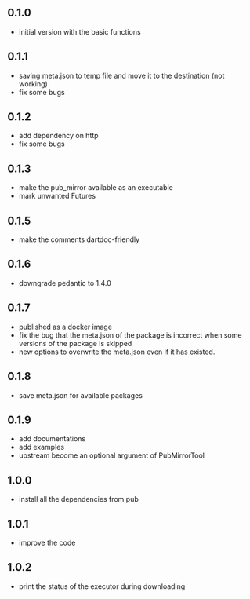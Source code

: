 ## 0.1.0

- initial version with the basic functions

## 0.1.1

- saving meta.json to temp file and move it to the destination (not working)
- fix some bugs

## 0.1.2

- add dependency on http
- fix some bugs

## 0.1.3

- make the pub_mirror available as an executable
- mark unwanted Futures

## 0.1.5

- make the comments dartdoc-friendly

## 0.1.6

- downgrade pedantic to 1.4.0

## 0.1.7

- published as a docker image
- fix the bug that the meta.json of the package is incorrect when some versions of the package is skipped
- new options to overwrite the meta.json even if it has existed.

## 0.1.8

- save meta.json for available packages

## 0.1.9

- add documentations
- add examples
- upstream become an optional argument of PubMirrorTool

## 1.0.0

- install all the dependencies from pub

## 1.0.1

- improve the code

## 1.0.2

- print the status of the executor during downloading
